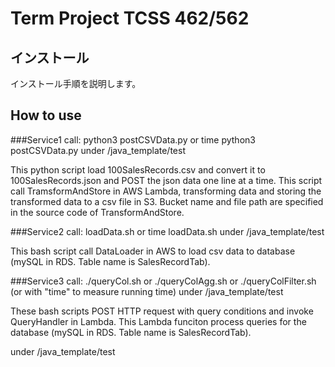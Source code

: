 # Term Project TCSS 462/562


## インストール

インストール手順を説明します。

## How to use

###Service1
call:
python3 postCSVData.py
or
time python3 postCSVData.py
under /java_template/test

This python script load 100SalesRecords.csv and convert it to 100SalesRecords.json and POST the json data one line at a time.
This script call TramsformAndStore in AWS Lambda, transforming data and storing the transformed data to a csv file in S3. Bucket name and file path are specified in the source code of TransformAndStore.

###Service2
call:
loadData.sh
or
time loadData.sh
under /java_template/test

This bash script call DataLoader in AWS to load csv data to database (mySQL in RDS. Table name is SalesRecordTab).

###Service3
call:
./queryCol.sh
or
./queryColAgg.sh
or
./queryColFilter.sh
(or with "time" to measure running time)
under /java_template/test

These bash scripts POST HTTP request with query conditions and invoke QueryHandler in Lambda. This Lambda funciton process queries for the database (mySQL in RDS. Table name is SalesRecordTab).

under /java_template/test
